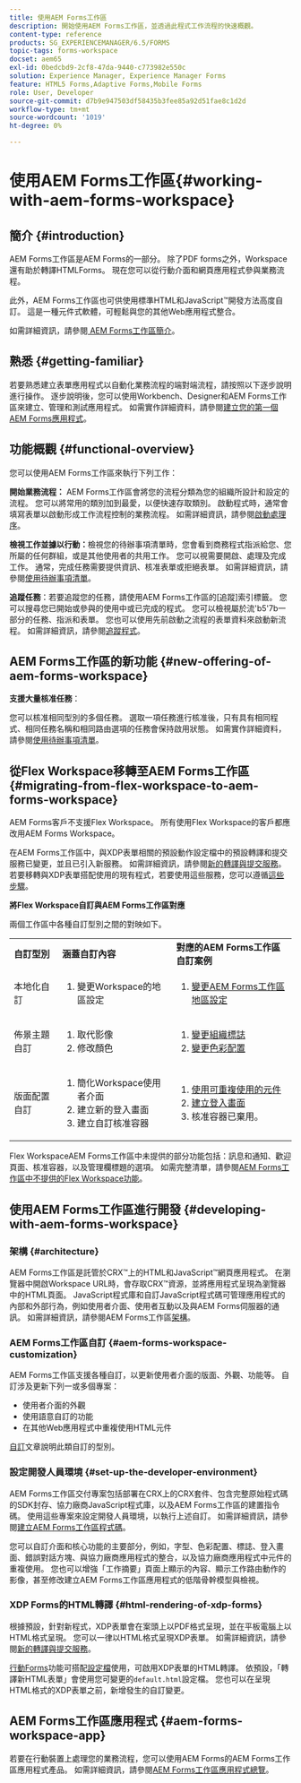 ```yaml
---
title: 使用AEM Forms工作區
description: 開始使用AEM Forms工作區，並透過此程式工作流程的快速概觀。
content-type: reference
products: SG_EXPERIENCEMANAGER/6.5/FORMS
topic-tags: forms-workspace
docset: aem65
exl-id: 0bedcbd9-2cf8-47da-9440-c773982e550c
solution: Experience Manager, Experience Manager Forms
feature: HTML5 Forms,Adaptive Forms,Mobile Forms
role: User, Developer
source-git-commit: d7b9e947503df58435b3fee85a92d51fae8c1d2d
workflow-type: tm+mt
source-wordcount: '1019'
ht-degree: 0%

---
```


# 使用AEM Forms工作區{#working-with-aem-forms-workspace}

## 簡介 {#introduction}

AEM Forms工作區是AEM Forms的一部分。 除了PDF forms之外，Workspace還有助於轉譯HTMLForms。 現在您可以從行動介面和網頁應用程式參與業務流程。

此外，AEM Forms工作區也可供使用標準HTML和JavaScript™開發方法高度自訂。 這是一種元件式軟體，可輕鬆與您的其他Web應用程式整合。

如需詳細資訊，請參閱[ AEM Forms工作區簡介](/help/forms/using/introduction-html-workspace.md)。

## 熟悉 {#getting-familiar}

若要熟悉建立表單應用程式以自動化業務流程的端對端流程，請按照以下逐步說明進行操作。 逐步說明後，您可以使用Workbench、Designer和AEM Forms工作區來建立、管理和測試應用程式。 如需實作詳細資料，請參閱[建立您的第一個AEM Forms應用程式](https://help.adobe.com/en_US/livecycle/11.0/CreateFirstApp/index.html)。

## 功能概觀 {#functional-overview}

您可以使用AEM Forms工作區來執行下列工作：

**開始業務流程：** AEM Forms工作區會將您的流程分類為您的組織所設計和設定的流程。 您可以將常用的類別加到最愛，以便快速存取類別。 啟動程式時，通常會填寫表單以啟動形成工作流程控制的業務流程。 如需詳細資訊，請參閱[啟動處理序](/help/forms/using/starting-processes.md)。

**檢視工作並據以行動：**&#x200B;檢視您的待辦事項清單時，您會看到商務程式指派給您、您所屬的任何群組，或是其他使用者的共用工作。 您可以視需要開啟、處理及完成工作。 通常，完成任務需要提供資訊、核准表單或拒絕表單。 如需詳細資訊，請參閱[使用待辦事項清單](/help/forms/using/todo-lists.md)。

**追蹤任務**：若要追蹤您的任務，請使用AEM Forms工作區的[追蹤]索引標籤。 您可以搜尋您已開始或參與的使用中或已完成的程式。 您可以檢視屬於流&#39;b5&#39;7b一部分的任務、指派和表單。 您也可以使用先前啟動之流程的表單資料來啟動新流程。 如需詳細資訊，請參閱[追蹤程式](/help/forms/using/tracking-processes.md)。

## AEM Forms工作區的新功能 {#new-offering-of-aem-forms-workspace}

**支援大量核准任務**：

您可以核准相同型別的多個任務。 選取一項任務進行核准後，只有具有相同程式、相同任務名稱和相同路由選項的任務會保持啟用狀態。 如需實作詳細資料，請參閱[使用待辦事項清單](/help/forms/using/todo-lists.md)。

## 從Flex Workspace移轉至AEM Forms工作區 {#migrating-from-flex-workspace-to-aem-forms-workspace}

AEM Forms客戶不支援Flex Workspace。 所有使用Flex Workspace的客戶都應改用AEM Forms Workspace。

在AEM Forms工作區中，與XDP表單相關的預設動作設定檔中的預設轉譯和提交服務已變更，並且已引入新服務。 如需詳細資訊，請參閱[新的轉譯與提交服務](/help/forms/using/new-render-submit-service.md)。 若要移轉與XDP表單搭配使用的現有程式，若要使用這些服務，您可以遵循[這些步驟](new-render-submit-service.md)。

**將Flex Workspace自訂與AEM Forms工作區對應**

兩個工作區中各種自訂型別之間的對映如下。

<table>
 <tbody>
  <tr>
   <td><strong>自訂型別 </strong></td>
   <td><strong>涵蓋自訂內容 </strong></td>
   <td><strong>對應的AEM Forms工作區自訂案例</strong></td>
  </tr>
  <tr>
   <td>本地化自訂</td>
   <td>
    <ol>
     <li>變更Workspace的地區設定</li>
    </ol> </td>
   <td>
    <ol>
     <li><a href="/help/forms/using/changing-locale-user-interface.md">變更AEM Forms工作區地區設定</a></li>
    </ol> </td>
  </tr>
  <tr>
   <td>佈景主題自訂</td>
   <td>
    <ol>
     <li>取代影像</li>
     <li>修改顏色</li>
    </ol> </td>
   <td>
    <ol>
     <li><a href="/help/forms/using/changing-organization-logo-branding.md">變更組織標誌</a> </li>
     <li><a href="/help/forms/using/changing-color-scheme-interface.md">變更色彩配置</a></li>
    </ol> </td>
  </tr>
  <tr>
   <td>版面配置自訂</td>
   <td>
    <ol>
     <li>簡化Workspace使用者介面<br /> </li>
     <li>建立新的登入畫面</li>
     <li>建立自訂核准容器</li>
    </ol> </td>
   <td>
    <ol>
     <li><a href="/help/forms/using/description-reusable-components.md">使用可重複使用的元件</a></li>
     <li><a href="/help/forms/using/creating-new-login-screen.md">建立登入畫面</a></li>
     <li>核准容器已棄用。</li>
    </ol> </td>
  </tr>
 </tbody>
</table>

Flex WorkspaceAEM Forms工作區中未提供的部分功能包括：訊息和通知、歡迎頁面、核准容器，以及管理欄標題的選項。 如需完整清單，請參閱[AEM Forms工作區中不提供的Flex Workspace功能](/help/forms/using/features-flex-workspace-available-html.md)。

## 使用AEM Forms工作區進行開發 {#developing-with-aem-forms-workspace}

### 架構 {#architecture}

AEM Forms工作區是託管於CRX™上的HTML和JavaScript™網頁應用程式。 在瀏覽器中開啟Workspace URL時，會存取CRX™資源，並將應用程式呈現為瀏覽器中的HTML頁面。 JavaScript程式庫和自訂JavaScript程式碼可管理應用程式的內部和外部行為，例如使用者介面、使用者互動以及與AEM Forms伺服器的通訊。 如需詳細資訊，請參閱AEM Forms工作區[架構](/help/forms/using/html-workspace-architecture.md)。

### AEM Forms工作區自訂 {#aem-forms-workspace-customization}

AEM Forms工作區支援各種自訂，以更新使用者介面的版面、外觀、功能等。 自訂涉及更新下列一或多個專案：

* 使用者介面的外觀
* 使用語意自訂的功能
* 在其他Web應用程式中重複使用HTML元件

[自訂](introduction-customizing-html-workspace.md#types-of-customizations)文章說明此類自訂的型別。

### 設定開發人員環境 {#set-up-the-developer-environment}

AEM Forms工作區交付專案包括部署在CRX上的CRX套件、包含完整原始程式碼的SDK封存、協力廠商JavaScript程式庫，以及AEM Forms工作區的建置指令碼。 使用這些專案來設定開發人員環境，以執行上述自訂。 如需詳細資訊，請參閱[建立AEM Forms工作區程式碼](introduction-customizing-html-workspace.md#building-html-workspace-code)。

您可以自訂介面和核心功能的主要部分，例如，字型、色彩配置、標誌、登入畫面、錯誤對話方塊、與協力廠商應用程式的整合，以及協力廠商應用程式中元件的重複使用。 您也可以增強「工作摘要」頁面上顯示的內容、顯示工作路由動作的影像，甚至修改建立AEM Forms工作區應用程式的低階骨幹模型與檢視。

### XDP Forms的HTML轉譯 {#html-rendering-of-xdp-forms}

根據預設，針對新程式，XDP表單會在案頭上以PDF格式呈現，並在平板電腦上以HTML格式呈現。 您可以一律以HTML格式呈現XDP表單。 如需詳細資訊，請參閱[新的轉譯與提交服務](/help/forms/using/new-render-submit-service.md)。

[行動Forms](https://helpx.adobe.com/livecycle/help/mobile-forms/introduction.html)功能可搭配[設定檔](https://helpx.adobe.com/livecycle/help/mobile-forms/creating-profile.html)使用，可啟用XDP表單的HTML轉譯。 依預設，「轉譯新HTML表單」會使用您可變更的`default.html`設定檔。 您也可以在呈現HTML格式的XDP表單之前，新增發生的自訂變更。

## AEM Forms工作區應用程式 {#aem-forms-workspace-app}

若要在行動裝置上處理您的業務流程，您可以使用AEM Forms的AEM Forms工作區應用程式產品。 如需詳細資訊，請參閱[AEM Forms工作區應用程式總覽](https://helpx.adobe.com/livecycle/help/mobile-workspace/mobile-workspace-overview.html)。
